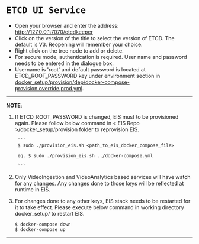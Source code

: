 # `ETCD UI Service`

* Open your browser and enter the address: http://127.0.0.1:7070/etcdkeeper
* Click on the version of the title to select the version of ETCD. The default is V3. Reopening will remember your choice.
* Right click on the tree node to add or delete.
* For secure mode, authentication is required. User name and password needs to be entered in the dialogue box.
* Username is 'root' and default password is located at ETCD_ROOT_PASSWORD key under environment section in [docker_setup/provision/dep/docker-compose-provision.override.prod.yml](../docker_setup/provision/dep/docker-compose-provision.override.prod.yml).

---
**NOTE**:
1. If ETCD_ROOT_PASSWORD is changed, EIS must to be provisioned again. Please follow below command in < EIS Repo >/docker_setup/provision folder to reprovision EIS.

        ```
        $ sudo ./provision_eis.sh <path_to_eis_docker_compose_file>

        eq. $ sudo ./provision_eis.sh ../docker-compose.yml

        ```
2. Only VideoIngestion and VideoAnalytics based services will have watch for any changes. Any changes done to those keys will be reflected at runtime in EIS.
3. For changes done to any other keys, EIS stack needs to be restarted for it to take effect. Please execute below command in working directory docker_setup/ to restart EIS.
    ```
    $ docker-compose down
    $ docker-compose up
    
    ```
---
